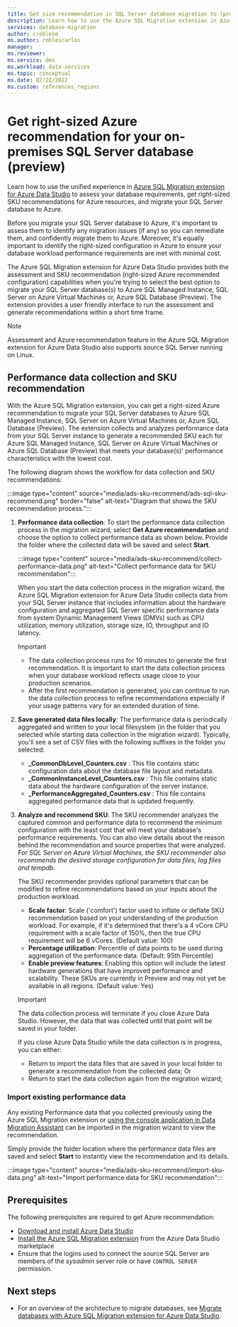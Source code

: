 ```yaml
---
title: Get size recommendation in SQL Server database migration to (preview)
description: Learn how to use the Azure SQL Migration extension in Azure Data Studio to get SKU recommendation to migrate SQL Server database(s) to the right-sized Azure SQL Managed Instance, SQL Server on Azure Virtual Machines or, Azure SQL Database.
services: database-migration
author: croblesm
ms.author: roblescarlos
manager: 
ms.reviewer: 
ms.service: dms
ms.workload: data-services
ms.topic: conceptual
ms.date: 02/22/2022
ms.custom: references_regions
---
```


# Get right-sized Azure recommendation for your on-premises SQL Server database (preview)

Learn how to use the unified experience in [Azure SQL Migration extension for Azure Data Studio](/sql/azure-data-studio/extensions/azure-sql-migration-extension) to assess your database requirements, get right-sized SKU recommendations for Azure resources, and migrate your SQL Server database to Azure.

Before you migrate your SQL Server database to Azure, it's important to assess them to identify any migration issues (if any) so you can remediate them, and confidently migrate them to Azure. Moreover, it's equally important to identify the right-sized configuration in Azure to ensure your database workload performance requirements are met with minimal cost.

The Azure SQL Migration extension for Azure Data Studio provides both the assessment and SKU recommendation (right-sized Azure recommended configuration) capabilities when you're trying to select the best option to migrate your SQL Server database(s) to Azure SQL Managed Instance, SQL Server on Azure Virtual Machines or, Azure SQL Database (Preview). The extension provides a user friendly interface to run the assessment and generate recommendations within a short time frame.

> [!NOTE]
> Assessment and Azure recommendation feature in the Azure SQL Migration extension for Azure Data Studio also supports source SQL Server running on Linux.

## Performance data collection and SKU recommendation

With the Azure SQL Migration extension, you can get a right-sized Azure recommendation to migrate your SQL Server databases to Azure SQL Managed Instance, SQL Server on Azure Virtual Machines or, Azure SQL Database (Preview). The extension collects and analyzes performance data from your SQL Server instance to generate a recommended SKU each for Azure SQL Managed Instance, SQL Server on Azure Virtual Machines or Azure SQL Database (Preview) that meets your database(s)' performance characteristics with the lowest cost.

The following diagram shows the workflow for data collection and SKU recommendations:

:::image type="content" source="media/ads-sku-recommend/ads-sql-sku-recommend.png" border="false" alt-text="Diagram that shows the SKU recommendation process.":::

1. **Performance data collection**: To start the performance data collection process in the migration wizard, select **Get Azure recommendation** and choose the option to collect performance data as shown below. Provide the folder where the collected data will be saved and select **Start**.

    :::image type="content" source="media/ads-sku-recommend/collect-performance-data.png" alt-text="Collect performance data for SKU recommendation":::
  
    When you start the data collection process in the migration wizard, the Azure SQL Migration extension for Azure Data Studio collects data from your SQL Server instance that includes information about the hardware configuration and aggregated SQL Server specific performance data from system Dynamic Management Views (DMVs) such as CPU utilization, memory utilization, storage size, IO, throughput and IO latency.

    > [!IMPORTANT]
    >
    > - The data collection process runs for 10 minutes to generate the first recommendation. It is important to start the data collection process when your database workload reflects usage close to your production scenarios.</br>
    > - After the first recommendation is generated, you can continue to run the data collection process to refine recommendations especially if your usage patterns vary for an extended duration of time.

1. **Save generated data files locally**: The performance data is periodically aggregated and written to your local filesystem (in the folder that you selected while starting data collection in the migration wizard). Typically, you'll see a set of CSV files with the following suffixes in the folder you selected:

    - **_CommonDbLevel_Counters.csv** : This file contains static configuration data about the database file layout and metadata. 
    - **_CommonInstanceLevel_Counters.csv** : This file contains static data about the hardware configuration of the server instance.
    - **_PerformanceAggregated_Counters.csv** : This file contains aggregated performance data that is updated frequently.

1. **Analyze and recommend SKU**: The SKU recommender analyzes the captured common and performance data to recommend the minimum configuration with the least cost that will meet your database's performance requirements. You can also view details about the reason behind the recommendation and source properties that were analyzed. *For SQL Server on Azure Virtual Machines, the SKU recommender also recommends the desired storage configuration for data files, log files and tempdb.*

   The SKU recommender provides optional parameters that can be modified to refine recommendations based on your inputs about the production workload.

    - **Scale factor**: Scale ('comfort') factor used to inflate or deflate SKU recommendation based on your understanding of the production workload. For example, if it's determined that there's a 4 vCore CPU requirement with a scale factor of 150%, then the true CPU requirement will be 6 vCores. (Default value: 100)
    - **Percentage utilization**: Percentile of data points to be used during aggregation of the performance data. (Default: 95th Percentile)
    - **Enable preview features**: Enabling this option will include the latest hardware generations that have improved performance and scalability. These SKUs are currently in Preview and may not yet be available in all regions. (Default value: Yes)

    > [!IMPORTANT]
    > The data collection process will terminate if you close Azure Data Studio. However, the data that was collected until that point will be saved in your folder.
    >
    > If you close Azure Data Studio while the data collection is in progress, you can either:
    >
    > - Return to import the data files that are saved in your local folder to generate a recommendation from the collected data; Or
    > - Return to start the data collection again from the migration wizard;

### Import existing performance data

Any existing Performance data that you collected previously using the Azure SQL Migration extension or [using the console application in Data Migration Assistant](/sql/dma/dma-sku-recommend-sql-db) can be imported in the migration wizard to view the recommendation.

Simply provide the folder location where the performance data files are saved and select **Start** to instantly view the recommendation and its details.

:::image type="content" source="media/ads-sku-recommend/import-sku-data.png" alt-text="Import performance data for SKU recommendation":::

## Prerequisites

The following prerequisites are required to get Azure recommendation:

- [Download and install Azure Data Studio](/sql/azure-data-studio/download-azure-data-studio)
- [Install the Azure SQL Migration extension](/sql/azure-data-studio/extensions/azure-sql-migration-extension) from the Azure Data Studio marketplace
- Ensure that the logins used to connect the source SQL Server are members of the *sysadmin* server role or have `CONTROL SERVER` permission.

## Next steps

- For an overview of the architecture to migrate databases, see [Migrate databases with Azure SQL Migration extension for Azure Data Studio](migration-using-azure-data-studio.md).
